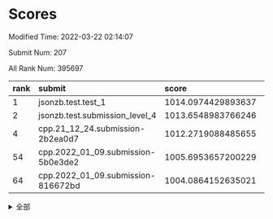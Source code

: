 # Scores

Modified Time: 2022-03-22 02:14:07

Submit Num: 207

All Rank Num: 395697

| rank |               submit               |       score        |       sigma        | pk_num |
| :--- | :--------------------------------- | :----------------- | :----------------- | :----- |
| 1    | jsonzb.test.test_1                 | 1014.0974429893637 | 0.8188586633431765 | 7646   |
| 2    | jsonzb.test.submission_level_4     | 1013.6548983766246 | 0.8041542879764084 | 7643   |
| 4    | cpp.21_12_24.submission-2b2ea0d7   | 1012.2719088485655 | 0.8013864731947112 | 7647   |
| 54   | cpp.2022_01_09.submission-5b0e3de2 | 1005.6953657200229 | 0.715529868996343  | 7646   |
| 64   | cpp.2022_01_09.submission-816672bd | 1004.0864152635021 | 0.7190427726473627 | 7647   |


<details>
<summary>全部</summary>

| rank |                 submit                 |       score        |       sigma        | pk_num |
| :--- | :------------------------------------- | :----------------- | :----------------- | :----- |
| 1    | jsonzb.test.test_1                     | 1014.0974429893637 | 0.8188586633431765 | 7646   |
| 2    | jsonzb.test.submission_level_4         | 1013.6548983766246 | 0.8041542879764084 | 7643   |
| 3    | gobigger.level_3.submission_level_3_10 | 1012.3390145879902 | 0.7709962749415806 | 7645   |
| 4    | cpp.21_12_24.submission-2b2ea0d7       | 1012.2719088485655 | 0.8013864731947112 | 7647   |
| 5    | gobigger.level_3.submission_level_3_21 | 1011.2241992036425 | 0.7715295298449567 | 7648   |
| 6    | gobigger.level_3.submission_level_3_27 | 1011.1569113022258 | 0.7796916990832156 | 7645   |
| 7    | gobigger.level_3.submission_level_3_1  | 1011.1150292091687 | 0.7576807759096429 | 7649   |
| 8    | gobigger.level_3.submission_level_3_37 | 1011.0032693854005 | 0.7912122938700888 | 7649   |
| 9    | gobigger.level_3.submission_level_3_24 | 1010.8208035916643 | 0.7789943373752782 | 7646   |
| 10   | gobigger.level_3.submission_level_3_7  | 1010.7948369152265 | 0.7525453490775321 | 7647   |
| 11   | gobigger.level_3.submission_level_3_26 | 1010.7857423290349 | 0.7575496285597241 | 7644   |
| 12   | gobigger.level_3.submission_level_3_48 | 1010.772066343389  | 0.7616831185989054 | 7644   |
| 13   | gobigger.level_3.submission_level_3_15 | 1010.7205864231144 | 0.7515856978631428 | 7644   |
| 14   | gobigger.level_3.submission_level_3_42 | 1010.6860874502958 | 0.7644753755805057 | 7651   |
| 15   | gobigger.level_3.submission_level_3_18 | 1010.4698152012621 | 0.7548770964981737 | 7645   |
| 16   | gobigger.level_3.submission_level_3_12 | 1010.4661732420769 | 0.7478235582850146 | 7647   |
| 17   | gobigger.level_3.submission_level_3_9  | 1010.4003654925034 | 0.7897822571933721 | 7645   |
| 18   | gobigger.level_3.submission_level_3_5  | 1010.2975205753792 | 0.748080059187139  | 7647   |
| 19   | gobigger.level_3.submission_level_3_44 | 1010.2681903089969 | 0.74555253775187   | 7649   |
| 20   | gobigger.level_3.submission_level_3_43 | 1010.218141776054  | 0.7775288653775287 | 7646   |
| 21   | gobigger.level_3.submission_level_3_32 | 1010.1862873114461 | 0.752628971022403  | 7647   |
| 22   | gobigger.level_3.submission_level_3_22 | 1010.1374874780004 | 0.763854590552282  | 7653   |
| 23   | gobigger.level_3.submission_level_3_8  | 1010.1101292383836 | 0.7643400169215121 | 7648   |
| 24   | gobigger.level_3.submission_level_3_36 | 1010.1023592748467 | 0.7439004607421432 | 7649   |
| 25   | gobigger.level_3.submission_level_3_16 | 1010.0642727485243 | 0.7531750727279056 | 7649   |
| 26   | gobigger.level_3.submission_level_3_45 | 1010.0544102647767 | 0.8140757671600948 | 7648   |
| 27   | gobigger.level_3.submission_level_3_40 | 1010.0272174326939 | 0.7351465944856992 | 7647   |
| 28   | gobigger.level_3.submission_level_3_11 | 1010.0264874988658 | 0.7802009714229174 | 7644   |
| 29   | gobigger.level_3.submission_level_3_4  | 1009.8900346368977 | 0.7793722598661212 | 7644   |
| 30   | gobigger.level_3.submission_level_3_3  | 1009.8887061452318 | 0.7457246449741676 | 7648   |
| 31   | gobigger.level_3.submission_level_3_28 | 1009.866177445184  | 0.7435196545040217 | 7648   |
| 32   | gobigger.level_3.submission_level_3_14 | 1009.8631731289404 | 0.7377476789868572 | 7642   |
| 33   | gobigger.level_3.submission_level_3_33 | 1009.8620538023494 | 0.7566571690310605 | 7645   |
| 34   | gobigger.level_3.submission_level_3_19 | 1009.7657568916418 | 0.7622398994783995 | 7643   |
| 35   | gobigger.level_3.submission_level_3_13 | 1009.7192901913456 | 0.7456556635766306 | 7647   |
| 36   | gobigger.level_3.submission_level_3_31 | 1009.6914498307613 | 0.7534040441404385 | 7649   |
| 37   | gobigger.level_3.submission_level_3_41 | 1009.6902583459962 | 0.7734057890551143 | 7646   |
| 38   | gobigger.level_3.submission_level_3_23 | 1009.6459935438183 | 0.7352708007032457 | 7646   |
| 39   | gobigger.level_3.submission_level_3_2  | 1009.6387708441995 | 0.7379263146279157 | 7648   |
| 40   | gobigger.level_3.submission_level_3_34 | 1009.5813344487127 | 0.7488355502294174 | 7644   |
| 41   | gobigger.level_3.submission_level_3_35 | 1009.5311504430413 | 0.7506499299935337 | 7648   |
| 42   | gobigger.level_3.submission_level_3_39 | 1009.503881797806  | 0.7347766777740533 | 7648   |
| 43   | gobigger.level_3.submission_level_3_6  | 1009.4242825950275 | 0.7506618860338858 | 7652   |
| 44   | gobigger.level_3.submission_level_3_0  | 1009.4049851059845 | 0.7270602413085415 | 7645   |
| 45   | gobigger.level_3.submission_level_3_38 | 1009.4022053801643 | 0.7588782590347471 | 7644   |
| 46   | gobigger.level_3.submission_level_3_29 | 1009.2528117600433 | 0.739618246591573  | 7649   |
| 47   | gobigger.level_3.submission_level_3_49 | 1009.145601121034  | 0.7441950190119037 | 7642   |
| 48   | gobigger.level_3.submission_level_3_47 | 1009.0446949260738 | 0.7347068500517157 | 7645   |
| 49   | gobigger.level_3.submission_level_3_30 | 1008.8380753000288 | 0.7379937147975126 | 7646   |
| 50   | gobigger.level_3.submission_level_3_20 | 1008.5079555595239 | 0.734841070134547  | 7642   |
| 51   | gobigger.level_3.submission_level_3_46 | 1008.4655492669018 | 0.7449431370892428 | 7650   |
| 52   | gobigger.level_3.submission_level_3_17 | 1008.0633725528274 | 0.7553065934405501 | 7647   |
| 53   | gobigger.level_3.submission_level_3_25 | 1007.9343971612142 | 0.7409281020611753 | 7646   |
| 54   | cpp.2022_01_09.submission-5b0e3de2     | 1005.6953657200229 | 0.715529868996343  | 7646   |
| 55   | gobigger.level_1.submission_level_1_1  | 1005.1106781317509 | 0.7188571767280004 | 7644   |
| 56   | gobigger.level_1.submission_level_1_35 | 1004.5470186690911 | 0.7157581416657668 | 7644   |
| 57   | gobigger.level_1.submission_level_1_33 | 1004.5095194844891 | 0.719227490481853  | 7651   |
| 58   | gobigger.level_1.submission_level_1_24 | 1004.4593173837103 | 0.723851449375592  | 7647   |
| 59   | gobigger.level_1.submission_level_1_8  | 1004.3119317019248 | 0.7154458008274168 | 7643   |
| 60   | gobigger.level_1.submission_level_1_16 | 1004.2172835711451 | 0.708014679289958  | 7650   |
| 61   | gobigger.level_1.submission_level_1_21 | 1004.1785442993207 | 0.7204472641624358 | 7643   |
| 62   | gobigger.level_1.submission_level_1_42 | 1004.1183584878124 | 0.707787609936995  | 7645   |
| 63   | gobigger.level_1.submission_level_1_28 | 1004.1173952393675 | 0.7191098545870299 | 7646   |
| 64   | cpp.2022_01_09.submission-816672bd     | 1004.0864152635021 | 0.7190427726473627 | 7647   |
| 65   | gobigger.level_1.submission_level_1_30 | 1004.0444078757447 | 0.717370008401055  | 7647   |
| 66   | gobigger.level_1.submission_level_1_38 | 1004.0231787548006 | 0.7212129084315199 | 7650   |
| 67   | gobigger.level_1.submission_level_1_22 | 1003.9571686652529 | 0.715928749724947  | 7645   |
| 68   | gobigger.level_1.submission_level_1_17 | 1003.8588250912361 | 0.7249564270291854 | 7647   |
| 69   | gobigger.level_1.submission_level_1_18 | 1003.8242104139224 | 0.7318175327376157 | 7641   |
| 70   | gobigger.level_1.submission_level_1_26 | 1003.8084746675057 | 0.7190299790395536 | 7650   |
| 71   | gobigger.level_1.submission_level_1_23 | 1003.6827241862319 | 0.7257623366679399 | 7648   |
| 72   | gobigger.level_1.submission_level_1_7  | 1003.657891083031  | 0.7252530303910806 | 7648   |
| 73   | gobigger.level_1.submission_level_1_43 | 1003.6470751644472 | 0.7168999032814044 | 7646   |
| 74   | gobigger.level_1.submission_level_1_5  | 1003.6396858696571 | 0.7204844369682584 | 7651   |
| 75   | gobigger.level_1.submission_level_1_48 | 1003.6296233695163 | 0.7224009783332443 | 7646   |
| 76   | gobigger.level_1.submission_level_1_36 | 1003.6045133716373 | 0.7235387712694797 | 7646   |
| 77   | gobigger.level_1.submission_level_1_37 | 1003.5941119362129 | 0.7026524116873696 | 7647   |
| 78   | gobigger.level_1.submission_level_1_27 | 1003.5015203963095 | 0.7145412297862664 | 7649   |
| 79   | gobigger.level_1.submission_level_1_44 | 1003.4714498056336 | 0.7036216378562727 | 7642   |
| 80   | gobigger.level_1.submission_level_1_29 | 1003.3407723344394 | 0.7142935854087128 | 7645   |
| 81   | gobigger.level_1.submission_level_1_25 | 1003.2595334784645 | 0.7358842813999186 | 7642   |
| 82   | gobigger.level_1.submission_level_1_32 | 1003.2399189261955 | 0.7147165068174701 | 7646   |
| 83   | gobigger.level_1.submission_level_1_9  | 1003.2361728116454 | 0.7068341291212423 | 7648   |
| 84   | gobigger.level_1.submission_level_1_6  | 1003.2204364846258 | 0.7099833023913409 | 7646   |
| 85   | gobigger.level_1.submission_level_1_46 | 1003.0794154531966 | 0.7110955707407085 | 7643   |
| 86   | gobigger.level_1.submission_level_1_49 | 1003.052817803221  | 0.7107008715669096 | 7645   |
| 87   | gobigger.level_1.submission_level_1_4  | 1002.9768288593929 | 0.7190129392251678 | 7646   |
| 88   | gobigger.level_1.submission_level_1_41 | 1002.950442685333  | 0.71671949483204   | 7644   |
| 89   | gobigger.level_1.submission_level_1_11 | 1002.931690087768  | 0.7229113548644667 | 7650   |
| 90   | gobigger.level_1.submission_level_1_10 | 1002.9275004055717 | 0.7278378781945639 | 7652   |
| 91   | gobigger.level_1.submission_level_1_40 | 1002.7729428111094 | 0.7115255922482698 | 7643   |
| 92   | gobigger.level_1.submission_level_1_2  | 1002.7298314876525 | 0.7121899662059965 | 7640   |
| 93   | gobigger.level_1.submission_level_1_34 | 1002.7143660247123 | 0.7273904019571297 | 7649   |
| 94   | gobigger.level_1.submission_level_1_31 | 1002.6746434619739 | 0.7121153403185924 | 7645   |
| 95   | gobigger.level_1.submission_level_1_20 | 1002.6727684366346 | 0.7167021398066299 | 7649   |
| 96   | gobigger.level_1.submission_level_1_15 | 1002.6599465011959 | 0.7192474790629725 | 7648   |
| 97   | gobigger.level_1.submission_level_1_45 | 1002.6156860207094 | 0.7081192617975731 | 7648   |
| 98   | gobigger.level_1.submission_level_1_3  | 1002.5779059473954 | 0.7144176305316079 | 7647   |
| 99   | gobigger.level_1.submission_level_1_47 | 1002.4525088203575 | 0.709491265584362  | 7646   |
| 100  | gobigger.level_1.submission_level_1_14 | 1002.4458004652755 | 0.7211451301502393 | 7649   |
| 101  | gobigger.level_1.submission_level_1_0  | 1002.4260016462405 | 0.7124687988270098 | 7649   |
| 102  | gobigger.level_1.submission_level_1_19 | 1002.3622433915534 | 0.7103705936729032 | 7644   |
| 103  | gobigger.level_1.submission_level_1_13 | 1002.3381295426346 | 0.7162540721151959 | 7651   |
| 104  | gobigger.level_1.submission_level_1_12 | 1001.9282932390818 | 0.7185946994721146 | 7648   |
| 105  | gobigger.level_1.submission_level_1_39 | 1001.224896958832  | 0.7104802317051939 | 7644   |
| 106  | gobigger.random.submission_random_28   | 998.1087844043448  | 0.7137299605587712 | 7643   |
| 107  | gobigger.random.submission_random_40   | 997.4518482005494  | 0.7047102601095752 | 7644   |
| 108  | gobigger.random.submission_random_8    | 997.1976236727361  | 0.7100753890643947 | 7649   |
| 109  | gobigger.random.submission_random_43   | 996.94352578481    | 0.7108614970861526 | 7644   |
| 110  | gobigger.random.submission_random_15   | 996.8087149594272  | 0.7073099866766589 | 7646   |
| 111  | gobigger.random.submission_random_47   | 996.7934044532726  | 0.6976440216778462 | 7649   |
| 112  | gobigger.random.submission_random_23   | 996.686408936616   | 0.7050274384750739 | 7644   |
| 113  | gobigger.random.submission_random_45   | 996.5679774875675  | 0.7091748474776914 | 7640   |
| 114  | gobigger.random.submission_random_2    | 996.3657929000366  | 0.712382951865491  | 7646   |
| 115  | gobigger.random.submission_random_36   | 996.3378494035908  | 0.704911687926365  | 7641   |
| 116  | gobigger.random.submission_random_19   | 996.3311352486478  | 0.7055958314370168 | 7644   |
| 117  | gobigger.random.submission_random_38   | 996.3059203914434  | 0.7050414008908654 | 7647   |
| 118  | gobigger.random.submission_random_31   | 996.2974797473382  | 0.7022898091206515 | 7646   |
| 119  | gobigger.random.submission_random_3    | 996.2748415100804  | 0.7099508411851979 | 7647   |
| 120  | gobigger.random.submission_random_30   | 996.2579463912584  | 0.7117999470198121 | 7643   |
| 121  | gobigger.random.submission_random_41   | 996.24185053405    | 0.7031366587469617 | 7645   |
| 122  | gobigger.random.submission_random_39   | 996.2346768006498  | 0.7084248416372726 | 7647   |
| 123  | gobigger.random.submission_random_18   | 996.2080538484907  | 0.7117204174301089 | 7641   |
| 124  | gobigger.random.submission_random_42   | 996.1348491664941  | 0.7076008877196088 | 7650   |
| 125  | gobigger.random.submission_random_21   | 996.123854585323   | 0.731326491503639  | 7644   |
| 126  | gobigger.random.submission_random_32   | 996.1153669360328  | 0.7160556584143175 | 7645   |
| 127  | gobigger.random.submission_random_27   | 996.0944744152952  | 0.7145183902626915 | 7649   |
| 128  | gobigger.random.submission_random_14   | 996.0826027709718  | 0.7099598453143947 | 7648   |
| 129  | gobigger.random.submission_random_46   | 996.077154498254   | 0.7009691361896079 | 7650   |
| 130  | gobigger.random.submission_random_37   | 995.9826259526751  | 0.7220031765469138 | 7644   |
| 131  | gobigger.random.submission_random_13   | 995.9819567521146  | 0.7057620872369066 | 7647   |
| 132  | gobigger.random.submission_random_26   | 995.966771835848   | 0.7089983696335285 | 7649   |
| 133  | gobigger.random.submission_random_6    | 995.9352214251552  | 0.7085257866422795 | 7645   |
| 134  | gobigger.random.submission_random_7    | 995.9107356639313  | 0.7087953573492808 | 7647   |
| 135  | gobigger.random.submission_random_48   | 995.9101641559633  | 0.7016601636888031 | 7648   |
| 136  | gobigger.random.submission_random_44   | 995.8774976872917  | 0.7024896463791462 | 7646   |
| 137  | gobigger.random.submission_random_24   | 995.8674071876186  | 0.711125341296436  | 7643   |
| 138  | gobigger.random.submission_random_25   | 995.7799044382374  | 0.7098624391962443 | 7646   |
| 139  | gobigger.random.submission_random_10   | 995.7795972934379  | 0.7082671258927195 | 7647   |
| 140  | gobigger.random.submission_random_20   | 995.7280741661879  | 0.7138985980010946 | 7650   |
| 141  | gobigger.random.submission_random_5    | 995.6756546134168  | 0.7229394952803745 | 7647   |
| 142  | gobigger.random.submission_random_0    | 995.6646535209582  | 0.7088631568411755 | 7641   |
| 143  | gobigger.random.submission_random_4    | 995.619560889188   | 0.7178121025274159 | 7649   |
| 144  | gobigger.random.submission_random_1    | 995.6178057928933  | 0.7201018710791953 | 7645   |
| 145  | gobigger.random.submission_random_49   | 995.5711987363994  | 0.7108718403990203 | 7649   |
| 146  | gobigger.random.submission_random_35   | 995.5686102636615  | 0.7063071835140385 | 7645   |
| 147  | gobigger.random.submission_random_22   | 995.5671584508741  | 0.7037213520446652 | 7648   |
| 148  | gobigger.random.submission_random_11   | 995.5294783212229  | 0.7204472556073246 | 7649   |
| 149  | gobigger.random.submission_random_9    | 995.4490192805567  | 0.7161312104142937 | 7647   |
| 150  | gobigger.random.submission_random_16   | 995.4391683746715  | 0.7113483007642387 | 7645   |
| 151  | gobigger.random.submission_random_34   | 995.3594464721828  | 0.6971724832609842 | 7644   |
| 152  | gobigger.random.submission_random_17   | 995.3383554498977  | 0.7069718511110706 | 7646   |
| 153  | gobigger.random.submission_random_33   | 995.2772127000056  | 0.7120992700522529 | 7649   |
| 154  | gobigger.random.submission_random_12   | 994.9883525138165  | 0.7195128900882505 | 7645   |
| 155  | gobigger.random.submission_random_29   | 994.7241174755728  | 0.7131317666764788 | 7646   |
| 156  | gobigger.level_2.submission_level_2_7  | 993.6881906073899  | 0.7278716452684119 | 7646   |
| 157  | gobigger.level_2.submission_level_2_5  | 993.5409649558642  | 0.7272503553672361 | 7642   |
| 158  | gobigger.level_2.submission_level_2_35 | 993.5004839762709  | 0.7196227567860001 | 7650   |
| 159  | gobigger.level_2.submission_level_2_41 | 993.4906732108783  | 0.7307230740276796 | 7648   |
| 160  | gobigger.level_2.submission_level_2_11 | 993.2535247801591  | 0.7341426295604739 | 7644   |
| 161  | gobigger.level_2.submission_level_2_40 | 993.2192899040766  | 0.7326857981970395 | 7645   |
| 162  | gobigger.level_2.submission_level_2_8  | 993.1306572135838  | 0.7286576376886683 | 7649   |
| 163  | gobigger.level_2.submission_level_2_48 | 993.0676202144742  | 0.724572402398972  | 7648   |
| 164  | gobigger.level_2.submission_level_2_36 | 992.859947662688   | 0.7398118507113578 | 7650   |
| 165  | gobigger.level_2.submission_level_2_47 | 992.8494810946389  | 0.7443400433341743 | 7644   |
| 166  | gobigger.level_2.submission_level_2_10 | 992.7031789512366  | 0.7607555318812924 | 7648   |
| 167  | gobigger.level_2.submission_level_2_25 | 992.6953273527268  | 0.7625765987167941 | 7645   |
| 168  | gobigger.level_2.submission_level_2_3  | 992.6951431873525  | 0.741505492305149  | 7644   |
| 169  | gobigger.level_2.submission_level_2_43 | 992.6045932455797  | 0.7477528224690394 | 7651   |
| 170  | gobigger.level_2.submission_level_2_15 | 992.5855668886056  | 0.7469152115442369 | 7644   |
| 171  | gobigger.level_2.submission_level_2_44 | 992.3782911996246  | 0.7703383461560932 | 7646   |
| 172  | gobigger.level_2.submission_level_2_13 | 992.278261688638   | 0.7324209137793763 | 7649   |
| 173  | gobigger.level_2.submission_level_2_2  | 992.267133995805   | 0.7498393382795999 | 7646   |
| 174  | gobigger.level_2.submission_level_2_39 | 992.2135856552047  | 0.7405918885517834 | 7645   |
| 175  | gobigger.level_2.submission_level_2_1  | 992.2028784641625  | 0.7416121724171784 | 7652   |
| 176  | gobigger.level_2.submission_level_2_37 | 992.1827097745266  | 0.7391533144860594 | 7650   |
| 177  | gobigger.level_2.submission_level_2_4  | 992.1627301686652  | 0.7447349027623921 | 7645   |
| 178  | gobigger.level_2.submission_level_2_27 | 992.1045411890386  | 0.7470097741703923 | 7644   |
| 179  | gobigger.level_2.submission_level_2_28 | 992.0142107870922  | 0.7503823855703586 | 7645   |
| 180  | gobigger.level_2.submission_level_2_18 | 992.0008744838178  | 0.7397404628441735 | 7643   |
| 181  | gobigger.level_2.submission_level_2_49 | 991.9113488119422  | 0.7647766099545534 | 7651   |
| 182  | gobigger.level_2.submission_level_2_23 | 991.8885071752951  | 0.7342470029430508 | 7639   |
| 183  | gobigger.level_2.submission_level_2_12 | 991.8414246722167  | 0.746388785231092  | 7646   |
| 184  | gobigger.level_2.submission_level_2_6  | 991.8129315162281  | 0.7565495037647255 | 7646   |
| 185  | gobigger.level_2.submission_level_2_38 | 991.7052563278087  | 0.7451017440216487 | 7646   |
| 186  | gobigger.level_2.submission_level_2_20 | 991.7027992455262  | 0.7507457230633936 | 7646   |
| 187  | gobigger.level_2.submission_level_2_46 | 991.6843782044726  | 0.7629452726003214 | 7644   |
| 188  | gobigger.level_2.submission_level_2_22 | 991.5999579935138  | 0.7570543071082464 | 7648   |
| 189  | gobigger.level_2.submission_level_2_0  | 991.5563735380306  | 0.7522918241987268 | 7646   |
| 190  | gobigger.level_2.submission_level_2_19 | 991.5430146867863  | 0.7674332249531107 | 7650   |
| 191  | gobigger.level_2.submission_level_2_17 | 991.4883138287516  | 0.7618212288836436 | 7642   |
| 192  | gobigger.level_2.submission_level_2_14 | 991.4137140002051  | 0.7487059101901316 | 7649   |
| 193  | gobigger.level_2.submission_level_2_34 | 991.4074436998757  | 0.751696425700789  | 7646   |
| 194  | gobigger.level_2.submission_level_2_30 | 991.3859839873094  | 0.7594953316506828 | 7647   |
| 195  | gobigger.level_2.submission_level_2_16 | 991.3836004260359  | 0.7653887493545656 | 7651   |
| 196  | gobigger.level_2.submission_level_2_31 | 991.3808049552687  | 0.7412094022964323 | 7645   |
| 197  | gobigger.level_2.submission_level_2_33 | 991.3765300988231  | 0.7392577758555815 | 7643   |
| 198  | gobigger.level_2.submission_level_2_32 | 991.3756412325332  | 0.7395142103408926 | 7647   |
| 199  | gobigger.level_2.submission_level_2_21 | 991.1948479275505  | 0.7453302833732629 | 7645   |
| 200  | gobigger.level_2.submission_level_2_26 | 991.0813111992475  | 0.7640867288607832 | 7648   |
| 201  | gobigger.level_2.submission_level_2_24 | 991.0793177783202  | 0.7522233853568981 | 7645   |
| 202  | gobigger.level_2.submission_level_2_45 | 990.8051432072225  | 0.7467452743461414 | 7645   |
| 203  | gobigger.level_2.submission_level_2_29 | 990.7060069362601  | 0.7745345538266869 | 7647   |
| 204  | gobigger.level_2.submission_level_2_9  | 990.4579420595356  | 0.7366511350239976 | 7645   |
| 205  | gobigger.level_2.submission_level_2_42 | 990.1693457250818  | 0.7549577612282371 | 7649   |
| 206  | gobigger.none.submission_none_0        | 976.7454078751866  | 1.4495143338232999 | 7648   |
| 207  | gobigger.none.submission_none_1        | 973.5284799461982  | 1.7533530105445738 | 7643   |

</details>